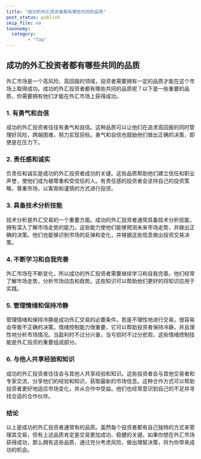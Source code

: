 ```yaml
---
title: "成功的外汇投资者都有哪些共同的品质"
post_status: publish
skip_file: no
taxonomy:
  category:
        - "faq"
---
```


## 成功的外汇投资者都有哪些共同的品质

外汇市场是一个高风险、高回报的领域，投资者需要拥有一定的品质才能在这个市场上取得成功。成功的外汇投资者都有哪些共同的品质呢？以下是一些重要的品质，你需要拥有他们才能在外汇市场上获得成功。

### 1. 有勇气和自信

成功的外汇投资者往往有勇气和自信。这种品质可以让他们在追求高回报的同时管理好风险，跨越困难，努力实现目标。勇气和自信也鼓励他们做出正确的决策，即使是在压力下。

### 2. 责任感和诚实

负责任和诚实是成功的外汇投资者成功的关键。这些品质帮助他们建立信任和职业声誉，使他们成为被尊重和受信任的人。有责任感的投资者会坚持自己的投资策略，尊重市场，以客观和谨慎的方式进行投资。

### 3. 具备技术分析技能

技术分析是外汇交易的一个重要方面。成功的外汇投资者通常具备技术分析技能，拥有深入了解市场走势的能力。这些能力使他们能够预测未来市场走势，并做出正确的决策。他们也能够识别市场的反弹和变化，并根据这些信息做出投资交易决策。

### 4. 不断学习和自我完善

外汇市场在不断变化，所以成功的外汇投资者需要继续学习和自我完善。他们经常了解市场走势，分析市场动态和趋势。这些知识可以帮助他们更好的将知识应用于实践。

### 5. 管理情绪和保持冷静

管理情绪和保持冷静是成功外汇交易的必要条件。若是不理性地进行交易，很容易会导致不正确的决策。情绪控制能力很重要，它可以帮助投资者保持冷静，并且理性地分析市场情况。当盈利时不过分兴奋，当亏损时不过分悲观，这些情绪控制技能是外汇投资的重要组成部分。

### 6. 与他人共享经验和知识

成功的外汇投资者往往会与其他人共享经验和知识。这些投资者会与其他交易者和专家交流，分享他们的经验和知识，获取最新的市场信息。这种合作方式可以帮助投资者更好地适应市场变化，并从合作中受益。他们也经常意识到自己的不足并寻找合适的合作伙伴。

### 结论

以上是成功的外汇投资者通常有的品质。虽然每个投资者都有自己独特的方式来管理其交易，但有上述品质肯定是交易更加成功、稳健的关键。如果你想在外汇市场获得成功，那么拥有这些品质，通过充分考虑风险，做出理智决策，将为你带来成功的机会。
